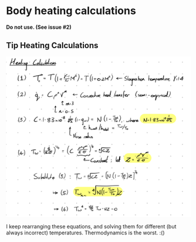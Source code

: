 
# Body heating calculations

**Do not use. (See issue #2)**

## Tip Heating Calculations

![Calculations](./Calculations.jpg)

I keep rearranging these equations, and solving them for different (but always incorrect) temperatures. Thermodynamics is the worst. :()
